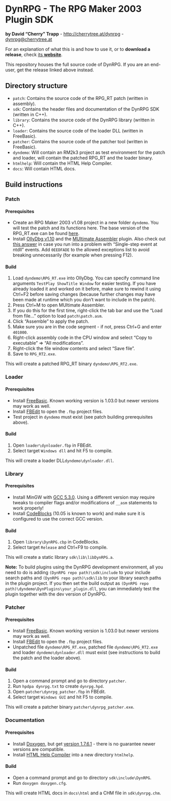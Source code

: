 # DynRPG - The RPG Maker 2003 Plugin SDK

**by David “Cherry” Trapp** - http://cherrytree.at/dynrpg - dynrpg@cherrytree.at

For an explanation of what this is and how to use it, or to **download a release**, check [its **website**](http://cherrytree.at/dynrpg).

This repository houses the full source code of DynRPG. If you are an end-user, get the release linked above instead.

## Directory structure

* `patch`: Contains the source code of the RPG_RT patch (written in assembly).
* `sdk`: Contains the header files and documentation of the DynRPG SDK (written in C++).
* `library`: Contains the source code of the DynRPG library (written in C++).
* `loader`: Contains the source code of the loader DLL (written in FreeBasic).
* `patcher`: Contains the source code of the patcher tool (written in FreeBasic).
* `dyndemo`: Will contain an RM2k3 project as test environment for the patch and loader, will contain the patched RPG_RT and the loader binary.
* `htmlhelp`: Will contain the HTML Help Compiler.
* `docs`: Will contain HTML docs.

## Build instructions

### Patch

#### Prerequisites

* Create an RPG Maker 2003 v1.08 project in a new folder `dyndemo`. You will test the patch and its functions here. The base version of the RPG_RT.exe can be found [here](https://cherryshare.at/f/maVT0s/RPG_RT.exe).
* Install [OllyDbg v1.10](http://ollydbg.de/odbg110.zip) and the [MUltimate Assembler](https://rammichael.com/multimate-assembler) plugin. Also check out [this answer](https://stackoverflow.com/a/13673957/1871033) in case you run into a problem with “Single-step event at ntdll” events. Add `0EEDFADE` to the allowed exceptions list to avoid breaking unnecessarily (for example when pressing F12).

#### Build

1. Load `dyndemo\RPG_RT.exe` into OllyDbg. You can specify command line arguments `TestPlay ShowTitle Window` for easier testing. If you have already loaded it and worked on it before, make sure to rewind it using Ctrl+F2 before saving changes (because further changes may have been made at runtime which you don’t want to include in the patch).
2. Press Ctrl+M to open MUltimate Assembler.
3. If you do this for the first time, right-click the tab bar and use the “Load from file…” option to load `patch\patch.asm`.
4. Click “Assemble” to apply the patch.
5. Make sure you are in the code segment - if not, press Ctrl+G and enter `401000`.
6. Right-click assembly code in the CPU window and select “Copy to executable” => “All modifications”.
7. Right-click the file window contents and select “Save file”.
8. Save to `RPG_RT2.exe`.

This will create a patched RPG_RT binary `dyndemo\RPG_RT2.exe`.

### Loader

#### Prerequisites

* Install [FreeBasic](https://www.freebasic.net/). Known working version is 1.03.0 but newer versions may work as well.
* Install [FBEdit](https://github.com/CherryDT/FbEditMOD/) to open the `.fbp` project files.
* Test project in `dyndemo` must exist (see patch building prerequisites above).

#### Build

1. Open `loader\dynloader.fbp` in FBEdit.
2. Select target `Windows dll` and hit F5 to compile.

This will create a loader DLL`dyndemo\dynloader.dll`.

### Library

#### Prerequisites

* Install MinGW with [GCC 5.3.0](https://sourceforge.net/projects/mingw/files/MinGW/Base/gcc/Version5/gcc-5.3.0-3/). Using a different version may require tweaks to compiler flags and/or modifications of `__asm` statements to work properly!
* Install [CodeBlocks](https://www.codeblocks.org/downloads/) (10.05 is known to work) and make sure it is configured to use the correct GCC version.

#### Build

1. Open `library\DynRPG.cbp` in CodeBlocks.
2. Select target `Release` and Ctrl+F9 to compile.

This will create a static library `sdk\lib\libDynRPG.a`.

**Note:** To build plugins using the DynRPG development environment, all you need to do is adding `(DynRPG repo path)\sdk\include` to your include search paths and `(DynRPG repo path)\sdk\lib` to your library search paths in the plugin project. If you then set the build output as `(DynRPG repo path)\dyndemo\DynPlugins\your_plugin.dll`, you can immediately test the plugin together with the dev version of DynRPG.

### Patcher

#### Prerequisites

* Install [FreeBasic](https://www.freebasic.net/). Known working version is 1.03.0 but newer versions may work as well.
* Install [FBEdit](https://github.com/CherryDT/FbEditMOD/) to open the `.fbp` project files.
* Unpatched file `dyndemo\RPG_RT.exe`, patched file `dyndemo\RPG_RT2.exe` and loader `dyndemo\dynloader.dll` must exist (see instructions to build the patch and the loader above).

#### Build

1. Open a command prompt and go to directory `patcher`.
2. Run `hpdpa dynrpg.txt` to create `dynrpg.hpd`.
3. Open `patcher\dynrpg_patcher.fbp` in FBEdit.
4. Select target `Windows GUI` and hit F5 to compile.

This will create a patcher binary `patcher\dynrpg_patcher.exe`.

### Documentation

#### Prerequisites

* Install [Doxygen](https://www.doxygen.nl/download.html), but get [version 1.7.6.1](https://sourceforge.net/projects/doxygen/files/rel-1.7.6.1/) - there is no guarantee newer versions are compatible.
* Install [HTML Help Compiler](https://docs.microsoft.com/en-us/previous-versions/windows/desktop/htmlhelp/microsoft-html-help-downloads?redirectedfrom=MSDN) into a new directory `htmlhelp`.

#### Build

* Open a command prompt and go to directory `sdk\include\DynRPG`.
* Run `doxygen doxygen.cfg`.

This will create HTML docs in `docs\html` and a CHM file in `sdk\dynrpg.chm`.

